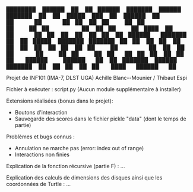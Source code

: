 ████████  ██████  ██    ██ ██████  ███████     ██████  ███████     ██   ██  █████  ███    ██  ██████  ██ 
   ██    ██    ██ ██    ██ ██   ██ ██          ██   ██ ██          ██   ██ ██   ██ ████   ██ ██    ██ ██ 
   ██    ██    ██ ██    ██ ██████  ███████     ██   ██ █████       ███████ ███████ ██ ██  ██ ██    ██ ██ 
   ██    ██    ██ ██    ██ ██   ██      ██     ██   ██ ██          ██   ██ ██   ██ ██  ██ ██ ██    ██ ██ 
   ██     ██████   ██████  ██   ██ ███████     ██████  ███████     ██   ██ ██   ██ ██   ████  ██████  ██ 

Projet de INF101 (IMA-7, DLST UGA)
Achille Blanc--Mounier / Thibaut Espi

Fichier à exécuter : script.py 
(Aucun module supplémentaire à installer)

Extensions réalisées (bonus dans le projet):
- Boutons d'interaction
- Sauvegarde des scores dans le fichier pickle "data" (dont le temps de partie)

Problèmes et bugs connus :
- Annulation ne marche pas (error: index out of range)
- Interactions non finies

Explication de la fonction récursive (partie F) :
...

Explication des calculs de dimensions des disques ainsi que les coordonnées de Turtle :
...
